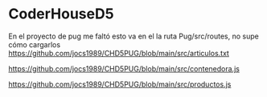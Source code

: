 # CoderHouseD5

En el proyecto de pug me faltó esto va en el la ruta 
Pug/src/routes, no supe cómo cargarlos 
https://github.com/jocs1989/CHD5PUG/blob/main/src/articulos.txt

https://github.com/jocs1989/CHD5PUG/blob/main/src/contenedora.js

https://github.com/jocs1989/CHD5PUG/blob/main/src/productos.js
